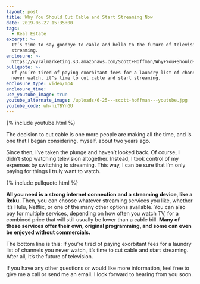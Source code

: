 ```yaml
---
layout: post
title: Why You Should Cut Cable and Start Streaming Now
date: 2019-06-27 15:35:00
tags:
  - Real Estate
excerpt: >-
  It’s time to say goodbye to cable and hello to the future of television:
  streaming.
enclosure: >-
  https://vyralmarketing.s3.amazonaws.com/Scott+Hoffman/Why+You+Should+Cut+Cable+and+Start+Streaming+Now.mp4
pullquote: >-
  If you’re tired of paying exorbitant fees for a laundry list of channels you
  never watch, it’s time to cut cable and start streaming.
enclosure_type: video/mp4
enclosure_time:
use_youtube_image: true
youtube_alternate_image: /uploads/6-25---scott-hoffman---youtube.jpg
youtube_code: wh-niTBYnGU
---
```


{% include youtube.html %}

The decision to cut cable is one more people are making all the time, and is one that I began considering, myself, about two years ago.&nbsp;

Since then, I’ve taken the plunge and haven’t looked back. Of course, I didn’t stop watching television altogether. Instead, I took control of my expenses by switching to streaming. This way, I can be sure that I’m only paying for things I truly want to watch.

{% include pullquote.html %}

**All you need is a strong internet connection and a streaming device, like a Roku.** Then, you can choose whatever streaming services you like, whether it’s Hulu, Netflix, or one of the many other options available. You can also pay for multiple services, depending on how often you watch TV, for a combined price that will still usually be lower than a cable bill. **Many of these services offer their own, original programming, and some can even be enjoyed without commercials.**&nbsp;

The bottom line is this: If you’re tired of paying exorbitant fees for a laundry list of channels you never watch, it’s time to cut cable and start streaming. After all, it’s the future of television.&nbsp;

If you have any other questions or would like more information, feel free to give me a call or send me an email. I look forward to hearing from you soon.